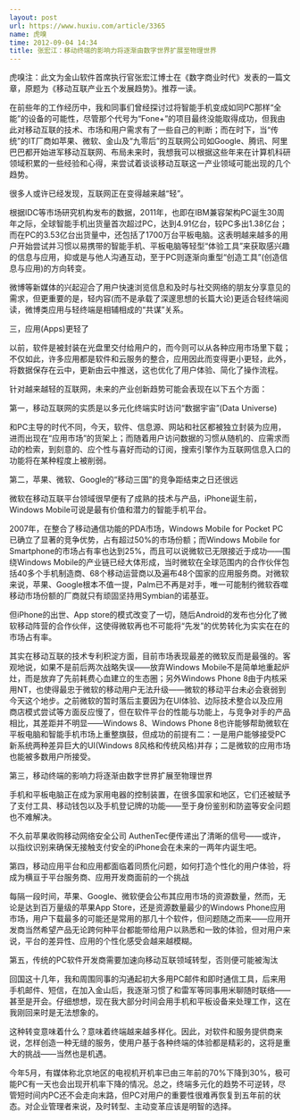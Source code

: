 ```yaml
---
layout: post
url: https://www.huxiu.com/article/3365
name: 虎嗅
time: 2012-09-04 14:34
title: 张宏江：移动终端的影响力将逐渐由数字世界扩展至物理世界
---
```

虎嗅注：此文为金山软件首席执行官张宏江博士在《数字商业时代》发表的一篇文章，原题为《移动互联产业五个发展趋势》。推荐一读。

在前些年的工作经历中，我和同事们曾经探讨过将智能手机变成如同PC那样“全能”的设备的可能性，尽管那个代号为“Fone+”的项目最终没能取得成功，但我由此对移动互联的技术、市场和用户需求有了一些自己的判断；而在时下，当“传统”的IT厂商如苹果、微软、金山及“九零后”的互联网公司如Google、腾讯、阿里巴巴都开始进军移动互联网、布局未来时，我想我可以根据这些年来在计算机科研领域积累的一些经验和心得，来尝试着谈谈移动互联这一产业领域可能出现的几个趋势。

很多人或许已经发现，互联网正在变得越来越“轻”。

根据IDC等市场研究机构发布的数据，2011年，也即在IBM兼容架构PC诞生30周年之际，全球智能手机出货量首次超过PC，达到4.91亿台，较PC多出1.38亿台；而在PC的3.53亿台出货量中，还包括了1700万台平板电脑。这表明越来越多的用户开始尝试并习惯以易携带的智能手机、平板电脑等轻型“体验工具”来获取感兴趣的信息与应用，抑或是与他人沟通互动，至于PC则逐渐向重型“创造工具”(创造信息与应用)的方向转变。

微博等新媒体的兴起迎合了用户快速浏览信息和及时与社交网络的朋友分享意见的需求，但更重要的是，轻内容(而不是承载了深邃思想的长篇大论)更适合轻终端阅读，微博类应用与轻终端是相辅相成的“共谋”关系。

三，应用(Apps)更轻了

以前，软件是被封装在光盘里交付给用户的，而今则可以从各种应用市场里下载；不仅如此，许多应用都是软件和云服务的整合，应用因此而变得更小更轻，此外，将数据保存在云中，更新由云中推送，这也优化了用户体验、简化了操作流程。

针对越来越轻的互联网，未来的产业创新趋势可能会表现在以下五个方面：

第一，移动互联网的实质是以多元化终端实时访问“数据宇宙”(Data Universe)

和PC主导的时代不同，今天，软件、信息源、网站和社区都被独立封装为应用，进而出现在“应用市场”的货架上；而随着用户访问数据的习惯从随机的、应需求而动的检索，到刻意的、应个性与喜好而动的订阅，搜索引擎作为互联网信息入口的功能将在某种程度上被削弱。

第二，苹果、微软、Google的“移动三国”的竞争距结束之日还很远

微软在移动互联平台领域很早便有了成熟的技术与产品，iPhone诞生前，Windows Mobile可说是最有价值和潜力的智能手机平台。

2007年，在整合了移动通信功能的PDA市场，Windows Mobile for Pocket PC已确立了显著的竞争优势，占有超过50%的市场份额；而Windows Mobile for Smartphone的市场占有率也达到25%，而且可以说微软已无限接近于成功——围绕Windows Mobile的产业链已经大体形成，当时微软在全球范围内的合作伙伴包括40多个手机制造商、68个移动运营商以及遍布48个国家的应用服务商。对微软来说，苹果、Google根本不值一提，Palm已不再是对手，唯一可能制约微软吞噬移动市场份额的厂商就只有顽固坚持用Symbian的诺基亚。

但iPhone的出世、App store的模式改变了一切，随后Android的发布也分化了微软移动阵营的合作伙伴，这使得微软再也不可能将“先发”的优势转化为实实在在的市场占有率。

其实在移动互联的技术专利积淀方面，目前市场表现最差的微软反而是最强的。客观地说，如果不是前后两次战略失误——放弃Windows Mobile不是简单地重起炉灶，而是放弃了先前耗费心血建立的生态圈；另外Windows Phone 8由于内核采用NT，也使得最忠于微软的移动用户无法升级——微软的移动平台未必会衰弱到今天这个地步。之前微软的暂时落后主要因为在UI体验、边际技术整合以及应用商店模式尝试等方面反应慢了，但在软件平台的性能与功能上，与竞争对手的产品相比，其差距并不明显——Windows 8、Windows Phone 8也许能够帮助微软在平板电脑和智能手机市场上重整旗鼓，但成功的前提有二：一是用户能够接受PC新系统两种差异巨大的UI(Windows 8风格和传统风格)并存；二是微软的应用市场也能被多数用户所接受。

第三，移动终端的影响力将逐渐由数字世界扩展至物理世界

手机和平板电脑正在成为家用电器的控制装置，在很多国家和地区，它们还被赋予了支付工具、移动钱包以及手机登记牌的功能——至于身份鉴别和防盗等安全问题也不难解决。

不久前苹果收购移动网络安全公司 AuthenTec便传递出了清晰的信号——或许，以指纹识别来确保无接触支付安全的iPhone会在未来的一两年内诞生吧。

第四，移动应用平台和应用都面临着同质化问题，如何打造个性化的用户体验，将成为横亘于平台服务商、应用开发商面前的一个挑战

每隔一段时间，苹果、Google、微软便会公布其应用市场的资源数量，然而，无论是达到百万量级的苹果App Store，还是资源数量最少的Windows Phone应用市场，用户下载最多的可能还是常用的那几十个软件，但问题随之而来——应用开发商当然希望产品无论跨何种平台都能带给用户以熟悉和一致的体验，但对用户来说，平台的差异性、应用的个性化感受会越来越模糊。

第五，传统的PC软件开发商需要加速向移动互联领域转型，否则便可能被淘汰

回国这十几年，我和周围同事的沟通起初大多用PC邮件和即时通信工具，后来用手机邮件、短信，在加入金山后，我逐渐习惯了和雷军等同事用米聊随时联络——甚至是开会。仔细想想，现在我大部分时间会用手机和平板设备来处理工作，这在我刚回来时是无法想象的。

这种转变意味着什么？意味着终端越来越多样化。因此，对软件和服务提供商来说，怎样创造一种无缝的服务，使用户基于各种终端的体验都是精彩的，这将是重大的挑战——当然也是机遇。

今年5月，有媒体称北京地区的电视机开机率已由三年前的70%下降到30%，极可能PC有一天也会出现开机率下降的情况。总之，终端多元化的趋势不可逆转，尽管短时间内PC还不会走向末路，但PC对用户的重要性很难再恢复到五年前的状态。对企业管理者来说，及时转型、主动变革应该是明智的选择。

